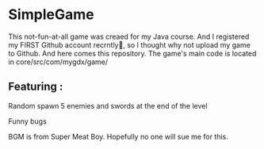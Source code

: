 # SimpleGame
This not-fun-at-all game was creaed for my Java course. And I registered my FIRST Github account recrntly:tada:, so I thought why not upload my game to Github. And here comes this repository.
The game's main code is located in core/src/com/mygdx/game/
## Featuring : 
Random spawn 5 enemies and swords at the end of the level

Funny bugs


BGM is from Super Meat Boy. Hopefully no one will sue me for this.
